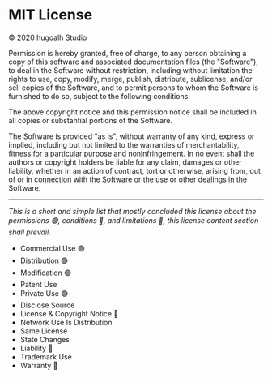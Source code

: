 # MIT License

© 2020 hugoalh Studio

Permission is hereby granted, free of charge, to any person obtaining a copy of this software and associated documentation files (the "Software"), to deal in the Software without restriction, including without limitation the rights to use, copy, modify, merge, publish, distribute, sublicense, and/or sell copies of the Software, and to permit persons to whom the Software is furnished to do so, subject to the following conditions:

The above copyright notice and this permission notice shall be included in all copies or substantial portions of the Software.

The Software is provided "as is", without warranty of any kind, express or implied, including but not limited to the warranties of merchantability, fitness for a particular purpose and noninfringement. In no event shall the authors or copyright holders be liable for any claim, damages or other liability, whether in an action of contract, tort or otherwise, arising from, out of or in connection with the Software or the use or other dealings in the Software.

---

*This is a short and simple list that mostly concluded this license about the permissions 🟢, conditions 🔵, and limitations 🔴, this license content section shall prevail.*

- Commercial Use 🟢
- Distribution 🟢
- Modification 🟢
- Patent Use
- Private Use 🟢
- Disclose Source
- License & Copyright Notice 🔵
- Network Use Is Distribution
- Same License
- State Changes
- Liability 🔴
- Trademark Use
- Warranty 🔴
